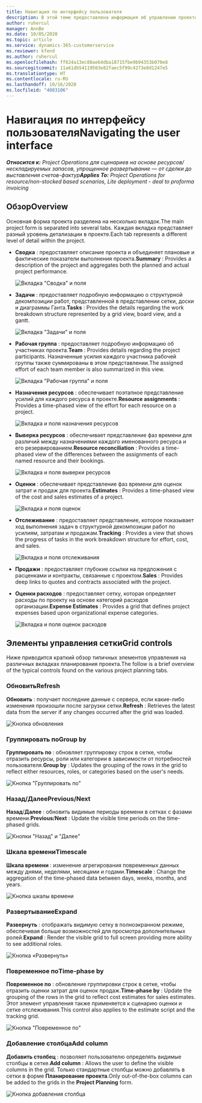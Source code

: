 ```yaml
---
title: Навигация по интерфейсу пользователя
description: В этой теме предоставлена информация об управлении проектом в Dynamics 365 Project Operations.
author: ruhercul
manager: AnnBe
ms.date: 10/05/2020
ms.topic: article
ms.service: dynamics-365-customerservice
ms.reviewer: kfend
ms.author: ruhercul
ms.openlocfilehash: ff624a13ec88ae64dba18715fbe9b94353b070e8
ms.sourcegitcommit: 11a61db54119503e82faec5f99c4273e8d1247e5
ms.translationtype: HT
ms.contentlocale: ru-RU
ms.lasthandoff: 10/16/2020
ms.locfileid: "4083106"
---
```

# <a name="navigating-the-user-interface"></a><span data-ttu-id="eebcc-103">Навигация по интерфейсу пользователя</span><span class="sxs-lookup"><span data-stu-id="eebcc-103">Navigating the user interface</span></span>

<span data-ttu-id="eebcc-104">_**Относится к:** Project Operations для сценариев на основе ресурсов/нескладируемых запасов, упрощенное развертывание — от сделки до выставления счетов-фактур_</span><span class="sxs-lookup"><span data-stu-id="eebcc-104">_**Applies To:** Project Operations for resource/non-stocked based scenarios, Lite deployment - deal to proforma invoicing_</span></span>

## <a name="overview"></a><span data-ttu-id="eebcc-105">Обзор</span><span class="sxs-lookup"><span data-stu-id="eebcc-105">Overview</span></span>

<span data-ttu-id="eebcc-106">Основная форма проекта разделена на несколько вкладок.</span><span class="sxs-lookup"><span data-stu-id="eebcc-106">The main project form is separated into several tabs.</span></span> <span data-ttu-id="eebcc-107">Каждая вкладка представляет разный уровень детализации в проекте.</span><span class="sxs-lookup"><span data-stu-id="eebcc-107">Each tab represents a different level of detail within the project.</span></span>

- <span data-ttu-id="eebcc-108">**Сводка** : предоставляет описание проекта и объединяет плановые и фактические показатели выполнения проекта.</span><span class="sxs-lookup"><span data-stu-id="eebcc-108">**Summary** : Provides a description of the project and aggregates both the planned and actual project performance.</span></span>

    ![Вкладка "Сводка" и поля](media/navigation7.png)

- <span data-ttu-id="eebcc-110">**Задачи** : предоставляет подробную информацию о структурной декомпозиции работ, представленной в представлении сетки, доски и диаграммы Ганта.</span><span class="sxs-lookup"><span data-stu-id="eebcc-110">**Tasks** : Provides the details regarding the work breakdown structure represented by a grid view, board view, and a gantt.</span></span>

    ![Вкладка "Задачи" и поля](media/navigation8.png)

- <span data-ttu-id="eebcc-112">**Рабочая группа** : предоставляет подробную информацию об участниках проекта.</span><span class="sxs-lookup"><span data-stu-id="eebcc-112">**Team** : Provides details regarding the project participants.</span></span> <span data-ttu-id="eebcc-113">Назначенные усилия каждого участника рабочей группы также суммированы в этом представлении.</span><span class="sxs-lookup"><span data-stu-id="eebcc-113">The assigned effort of each team member is also summarized in this view.</span></span>

    ![Вкладка "Рабочая группа" и поля](media/navigation9.png)

- <span data-ttu-id="eebcc-115">**Назначения ресурсов** : обеспечивает поэтапное представление усилий для каждого ресурса в проекте.</span><span class="sxs-lookup"><span data-stu-id="eebcc-115">**Resource assignments** : Provides a time-phased view of the effort for each resource on a project.</span></span>

    ![Вкладка и поля назначения ресурсов](media/navigation10.png)

- <span data-ttu-id="eebcc-117">**Выверка ресурсов** : обеспечивает представление фаз времени для различий между назначениями каждого именованного ресурса и его резервированием.</span><span class="sxs-lookup"><span data-stu-id="eebcc-117">**Resource reconciliation** : Provides a time-phased view of the differences between the assignments of each named resource and their bookings.</span></span>

    ![Вкладка и поля выверки ресурсов](media/navigation11.png)

- <span data-ttu-id="eebcc-119">**Оценки** : обеспечивает представление фаз времени для оценок затрат и продаж для проекта.</span><span class="sxs-lookup"><span data-stu-id="eebcc-119">**Estimates** : Provides a time-phased view of the cost and sales estimates of a project.</span></span>

    ![Вкладка и поля оценок](media/navigation12.png)

- <span data-ttu-id="eebcc-121">**Отслеживание** : предоставляет представление, которое показывает ход выполнения задач в структурной декомпозиции работ по усилиям, затратам и продажам.</span><span class="sxs-lookup"><span data-stu-id="eebcc-121">**Tracking** : Provides a view that shows the progress of tasks in the work breakdown structure for effort, cost, and sales.</span></span>

    ![Вкладка и поля отслеживания](media/navigation13.png)

- <span data-ttu-id="eebcc-123">**Продажи** : предоставляет глубокие ссылки на предложения с расценками и контракты, связанные с проектом.</span><span class="sxs-lookup"><span data-stu-id="eebcc-123">**Sales** : Provides deep links to quotes and contracts associated with the project.</span></span>

- <span data-ttu-id="eebcc-124">**Оценки расходов** : предоставляет сетку, которая определяет расходы по проекту на основе категорий расходов организации.</span><span class="sxs-lookup"><span data-stu-id="eebcc-124">**Expense Estimates** : Provides a grid that defines project expenses based upon organizational expense categories.</span></span>

    ![Вкладка и поля оценок расходов](media/navigation14.png)

## <a name="grid-controls"></a><span data-ttu-id="eebcc-126">Элементы управления сетки</span><span class="sxs-lookup"><span data-stu-id="eebcc-126">Grid controls</span></span>

<span data-ttu-id="eebcc-127">Ниже приводится краткий обзор типичных элементов управления на различных вкладках планирования проекта.</span><span class="sxs-lookup"><span data-stu-id="eebcc-127">The follow is a brief overview of the typical controls found on the various project planning tabs.</span></span>

### <a name="refresh"></a><span data-ttu-id="eebcc-128">Обновить</span><span class="sxs-lookup"><span data-stu-id="eebcc-128">Refresh</span></span>

<span data-ttu-id="eebcc-129">**Обновить** : получает последние данные с сервера, если какие-либо изменения произошли после загрузки сетки.</span><span class="sxs-lookup"><span data-stu-id="eebcc-129">**Refresh** : Retrieves the latest data from the server if any changes occurred after the grid was loaded.</span></span>

![Кнопка обновления](media/navigation7.png)

### <a name="group-by"></a><span data-ttu-id="eebcc-131">Группировать по</span><span class="sxs-lookup"><span data-stu-id="eebcc-131">Group by</span></span>

<span data-ttu-id="eebcc-132">**Группировать по** : обновляет группировку строк в сетке, чтобы отразить ресурсы, роли или категории в зависимости от потребностей пользователя.</span><span class="sxs-lookup"><span data-stu-id="eebcc-132">**Group by** : Updates the grouping of the rows in the grid to reflect either resources, roles, or categories based on the user's needs.</span></span>

![Кнопка "Группировать по"](media/navigation6.png)

### <a name="previousnext"></a><span data-ttu-id="eebcc-134">Назад/Далее</span><span class="sxs-lookup"><span data-stu-id="eebcc-134">Previous/Next</span></span>

<span data-ttu-id="eebcc-135">**Назад**/**Далее** : обновить видимые периоды времени в сетках с фазами времени.</span><span class="sxs-lookup"><span data-stu-id="eebcc-135">**Previous**/**Next** : Update the visible time periods on the time-phased grids.</span></span>

![Кнопки "Назад" и "Далее"](media/navigation2.png)

### <a name="timescale"></a><span data-ttu-id="eebcc-137">Шкала времени</span><span class="sxs-lookup"><span data-stu-id="eebcc-137">Timescale</span></span>

<span data-ttu-id="eebcc-138">**Шкала времени** : изменение агрегирования повременных данных между днями, неделями, месяцами и годами.</span><span class="sxs-lookup"><span data-stu-id="eebcc-138">**Timescale** : Change the aggregation of the time-phased data between days, weeks, months, and years.</span></span>

![Кнопка шкалы времени](media/navigation3.png)

### <a name="expand"></a><span data-ttu-id="eebcc-140">Развертывание</span><span class="sxs-lookup"><span data-stu-id="eebcc-140">Expand</span></span>

<span data-ttu-id="eebcc-141">**Развернуть** : отображать видимую сетку в полноэкранном режиме, обеспечивая больше возможностей для просмотра дополнительных ролей.</span><span class="sxs-lookup"><span data-stu-id="eebcc-141">**Expand** : Render the visible grid to full screen providing more ability to see additional roles.</span></span>

![Кнопка «Развернуть»](media/navigation4.png)

### <a name="time-phase-by"></a><span data-ttu-id="eebcc-143">Повременное по</span><span class="sxs-lookup"><span data-stu-id="eebcc-143">Time-phase by</span></span>

<span data-ttu-id="eebcc-144">**Повременное по** : обновление группировки строк в сетке, чтобы отразить оценки затрат для оценок продаж.</span><span class="sxs-lookup"><span data-stu-id="eebcc-144">**Time-phase by** : Update the grouping of the rows in the grid to reflect cost estimates for sales estimates.</span></span> <span data-ttu-id="eebcc-145">Этот элемент управления также применяется к сценарию оценки и сетке отслеживания.</span><span class="sxs-lookup"><span data-stu-id="eebcc-145">This control also applies to the estimate script and the tracking grid.</span></span>

![Кнопка "Повременное по"](media/navigation0.png)

### <a name="add-column"></a><span data-ttu-id="eebcc-147">Добавление столбца</span><span class="sxs-lookup"><span data-stu-id="eebcc-147">Add column</span></span>

<span data-ttu-id="eebcc-148">**Добавить столбец** : позволяет пользователю определять видимые столбцы в сетке.</span><span class="sxs-lookup"><span data-stu-id="eebcc-148">**Add column** : Allows the user to define the visible columns in the grid.</span></span> <span data-ttu-id="eebcc-149">Только стандартные столбцы можно добавлять в сетки в форме **Планирование проекта**.</span><span class="sxs-lookup"><span data-stu-id="eebcc-149">Only out-of-the-box columns can be added to the grids in the **Project Planning** form.</span></span>

![Кнопка добавления столбца](media/navigation5.png)
